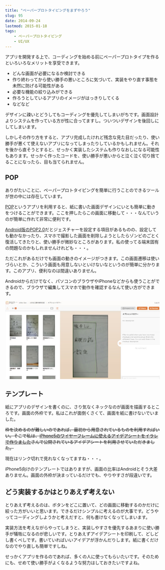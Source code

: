 ```yaml
---
title: "ペーパープロトタイピングをまずやろう"
slug: 95
date: 2014-09-24
lastmod: 2015-01-18
tags: 
    - ペーパープロトタイピング
    - UI/UX
---
```


アプリを開発する上で、コーディングを始める前にペーパープロトタイプを作るといろいろなメリットを享受できます。

<ul>
<li>どんな画面が必要になるか検討できる</li>
<li>作り終わってから使い勝手の悪いところに気づいて、実装をやり直す事態を未然に防げる可能性がある</li>
<li>必要な機能の絞り込みができる</li>
<li>作ろうとしているアプリのイメージがはっきりしてくる</li>
<li>などなど</li>
</ul>

デザインに疎いとどうしてもコーディングを優先してしまいがちです。画面設計よりシステムを作っている方が性に合ってますし。ついついデザインを後回しにしてしまいます。

しかしその作り方をすると、アプリ完成したけれど残念な見た目だったり、使い勝手が悪くて使えないアプリになってしまったりしているかもしれません。それを後から直そうとすると、せっかく実装したシステムも作りなおしになる可能性もあります。せっかく作ったコードを、使い勝手が悪いからと泣く泣く切り捨てることになったら、目も当てられません。


## POP


ありがたいことに、ペーパープロトタイピングを簡単に行うことのできるツールが世の中には存在しています。

<a href="http://popapp.in/">POP</a>というアプリを利用すると、紙に書いた画面デザインにいとも簡単に動きをつけることができます。ここを押したらこの画面に移動して・・・なんていうのが簡単に作れて非常に便利です。

<a href="https://play.google.com/store/apps/details?id=in.woomoo.pop&hl=ja" class="broken_link">Android版のPOP2.0</a>だとジェスチャーを設定する項目があるものの、設定しても動かなかったり、スマホで撮影した画面を削除しようとしたらゾンビのごとく復活してきたりと、使い勝手が微妙なところがあります。私の使ってる端末固有の問題なのかもしれませんけれども・・・。

ただこれがあるだけでも画面の動きのイメージがつきます。この画面遷移は使いづらいとか、こういう画面も用意しないといけないなというのが簡単に分かります。このアプリ、便利なのは間違いありません。

Androidからだけでなく、パソコンのブラウザやiPhoneなどからも使うことができるので、ブラウザで編集してスマホで動作を確認するなんて使い方ができます。

![POPブラウザからアクセス](1623fa6729924e9e0fc9b017208ca9dd.jpg)


## テンプレート


紙にアプリのデザインを書くのに、さり気なくネックなのが画面を描画するところです。画面の外枠です。私はこれが面倒くさくて、画面を紙に書けないでいました。

<del datetime="2015-01-18T07:37:16+00:00">枠を決めるのが難しいのであれば、最初から用意されているものを利用すればいい。そこで私は、<a href="http://illustrator-mania.com/iphone5-ideasheet/">iPhone5のワイヤーフレームに使えるアイデアシートをイラレで作りました</a>さんで公開されているアイデアシートを利用させていただきました。
</del>

現在はリンク切れで見れなくなってますね・・・。

iPhone5向けのテンプレートではありますが、画面の比率はAndroidとそう大差ありません。画面の外枠が決まっているだけでも、やりやすさが段違いです。


## どう実装するかはとりあえず考えない


とりあえず考えるのは、ボタンをどこに置いて、どの画面に移動するのかだけに絞った方がいいと思います。できるだけシンプルに考えるのが大事です。どうやってコーディングしようかと考えだすと、何も書けなくなってしまいます。

実装方法を考えながらやってしまうと、実装しやすさを優先するあまりに使い勝手が犠牲になるのが悲しいです。とりあえずアイデアシートを印刷して、どしどし書くべしです。書いていればいいアイデアが浮かんだりします。紙に書くだけなのでやり直しも簡単ですしね。

せっかくアプリを作るのであれば、多くの人に使ってもらいたいです。そのためにも、せめて使い勝手がよくなるような努力はしておきたいですよね。


  